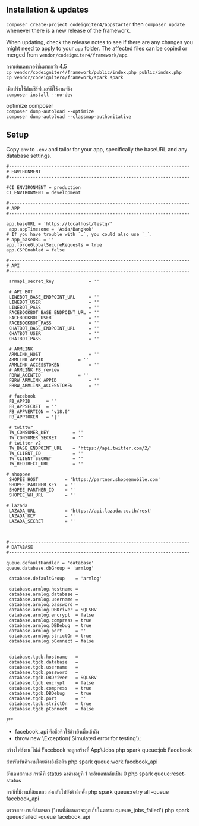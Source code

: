## Installation & updates

`composer create-project codeigniter4/appstarter` then `composer update` whenever
there is a new release of the framework.

When updating, check the release notes to see if there are any changes you might need to apply
to your `app` folder. The affected files can be copied or merged from
`vendor/codeigniter4/framework/app`.

กรณอัพเดทเวอร์ชั่นมากกว่า 4.5<br>
`cp vendor/codeigniter4/framework/public/index.php public/index.php`<br>
`cp vendor/codeigniter4/framework/spark spark`

เมื่อปรับใช้กับเซิร์ฟเวอร์ที่ใช้งานจริง<br>
`composer install --no-dev`

optimize composer <br>
`composer dump-autoload --optimize`<br>
`composer dump-autoload --classmap-authoritative`


## Setup

Copy `env` to `.env` and tailor for your app, specifically the baseURL
and any database settings.
```env
#--------------------------------------------------------------------
# ENVIRONMENT
#--------------------------------------------------------------------

#CI_ENVIRONMENT = production
CI_ENVIRONMENT = development

#--------------------------------------------------------------------
# APP
#--------------------------------------------------------------------

app.baseURL = 'https://localhost/testq/'
 app.appTimezone = 'Asia/Bangkok'
# If you have trouble with `.`, you could also use `_`.
# app_baseURL = ''
app.forceGlobalSecureRequests = true
app.CSPEnabled = false

#--------------------------------------------------------------------
# API
#--------------------------------------------------------------------

 armapi_secret_key             = ''

 # API BOT
 LINEBOT_BASE_ENDPOINT_URL     = ''
 LINEBOT_USER                  = ''
 LINEBOT_PASS                  = ''
 FACEBOOKBOT_BASE_ENDPOINT_URL = ''
 FACEBOOKBOT_USER              = ''
 FACEBOOKBOT_PASS              = ''
 CHATBOT_BASE_ENDPOINT_URL     = ''
 CHATBOT_USER                  = ''
 CHATBOT_PASS                  = ''

 # ARMLINK
 ARMLINK_HOST                  = ''
 ARMLINK_APPID		       = ''
 ARMLINK_ACCESSTOKEN	       = ''
 # ARMLINK FB_review
 FBRW_AGENTID 		       = ''
 FBRW_ARMLINK_APPID 	       = ''
 FBRW_ARMLINK_ACCESSTOKEN      = ''

 # facebook
 FB_APPID      = ''
 FB_APPSECRET  = ''
 FB_APPVERTION = 'v18.0'
 FB_APPTOKEN   = '|'

 # twittwr
 TW_CONSUMER_KEY         = ''
 TW_CONSUMER_SECRET      = ''
 # twitter v2
 TW_BASE_ENDPOINT_URL    = 'https://api.twitter.com/2/'
 TW_CLIENT_ID            = ''
 TW_CLIENT_SECRET        = ''
 TW_REDIRECT_URL         = ''

# shoppee
 SHOPEE_HOST          = 'https://partner.shopeemobile.com'
 SHOPEE_PARTNER_KEY   = ''
 SHOPEE_PARTNER_ID    = '' 
 SHOPEE_WH_URL        = ''

# lazada 
 LAZADA_URL           = 'https://api.lazada.co.th/rest'
 LAZADA_KEY           = ''
 LAZADA_SECRET        = ''



#--------------------------------------------------------------------
# DATABASE
#--------------------------------------------------------------------

queue.defaultHandler = 'database'
queue.database.dbGroup = 'armlog'

 database.defaultGroup    = 'armlog'

 database.armlog.hostname = 
 database.armlog.database = 
 database.armlog.username = 
 database.armlog.password = 
 database.armlog.DBDriver = SQLSRV
 database.armlog.encrypt  = false
 database.armlog.compress = true
 database.armlog.DBDebug  = true
 database.armlog.port     = ''
 database.armlog.strictOn = true
 database.armlog.pConnect = false


 database.tgdb.hostname   = 
 database.tgdb.database   = 
 database.tgdb.username   = 
 database.tgdb.password   = 
 database.tgdb.DBDriver   = SQLSRV
 database.tgdb.encrypt    = false
 database.tgdb.compress   = true
 database.tgdb.DBDebug    = true
 database.tgdb.port       = ''
 database.tgdb.strictOn   = true 
 database.tgdb.pConnect   = false
```
/**
* facebook_api คือชื่อคิวใช้อ้างอิงเมื่อเข้าถึง
*  throw new \Exception('Simulated error for testing'); 

สร้างไฟล์งาน ไฟล์ Facebook จะถูกสร้างที่ App\Jobs
php spark queue:job Facebook

สำหรับรันคิวงานโดยอ้างอิงชื่อคิว
php spark queue:work facebook_api

อัพเดทสถานะ กรณีที่ status คงค้างอยู่ที 1 จะอัพเดทกลับเป็น 0
php spark queue:reset-status 

กรณีที่มีงานที่ล้มเหลว ส่งกลับไปยังคิวอีกคั้ง
php spark queue:retry all -queue facebook_api

ตรวจสอบงานที่ล้มเหลว ('งานที่ล้มเหลวจะถูกเก็บในตาราง queue_jobs_failed')
php spark queue:failed -queue facebook_api




